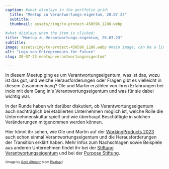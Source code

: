 ```yaml
---
caption: #what displays in the portfolio grid:
  title: "Meetup zu Verantwortungs-eigentum, 20.07.23"
  subtitle: 
  thumbnail: assets//img/to-protect-450596_1280.webp
  
#what displays when the item is clicked:
title: "Meetup zu Verantwortungs-eigentum, 20.07.23"
subtitle: 
image: assets/img/to-protect-450596_1280.webp #main image, can be a link or a file in assets/img/portfolio
alt: "Logo von Entrepreneurs for Future"
slug: 20-07-23-meetup-verantwortungseigentum"

---
```

In diesem Meetup ging es um Verantwortungseigentum, was ist das, wozu ist das gut, und welche Herausforderungen oder Fragen gibt es vielleicht in diesem Zusammenhang?
Ole und Martin erzählen von ihren Erfahrungen bei inoio mit dem Gang in's Verantwortungseigentum und was für sie dabei wichtig war.

In der Runde haben wir darüber diskutiert, ob Verantwortungseigentum auch nachträglich bei etablierten Unternehmen möglich ist, welche Rolle die Unternehmenskultur spielt und wie überhaupt Beschäftigte in solchen Veränderungen mitgenommen werden können. 

Hier könnt ihr sehen, wie Ole und Martin auf der [WorkingProducts 2023](https://vimeo.com/846514762/95e9b65ea4?share=copy) auch schon einmal Verantwortungseigentum und die Herausforderungen der Transition erklärt haben. Mehr Infos zum Nachschlagen sowie Beispiele aus anderen Unternehmen findet ihr bei der [Stiftung Verantwortungseigentum](https://stiftung-verantwortungseigentum.de/) und bei der [Purpose Stiftung](https://purpose-economy.org/de/open-content/).

<span style="font-size: x-small;">(Image by <a href="https://pixabay.com/users/geralt-9301/?utm_source=link-attribution&utm_medium=referral&utm_campaign=image&utm_content=450596">Gerd Altmann</a> from <a href="https://pixabay.com//?utm_source=link-attribution&utm_medium=referral&utm_campaign=image&utm_content=450596">Pixabay</a>)</span>